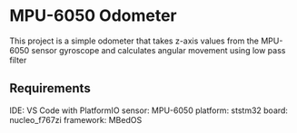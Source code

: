 # MPU-6050 Odometer

This project is a simple odometer that takes z-axis values ​​from the MPU-6050 sensor gyroscope and calculates angular movement using low pass filter

## Requirements
IDE: VS Code with PlatformIO
sensor: MPU-6050
platform: ststm32
board: nucleo_f767zi
framework: MBedOS
